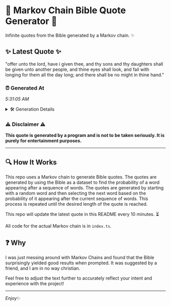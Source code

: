 # 📖 Markov Chain Bible Quote Generator 📖

Infinite quotes from the Bible generated by a Markov chain. ✨

## ✨ Latest Quote ✨
"offer unto the lord, have i given thee, and thy sons and thy daughters shall be given unto another people, and thine eyes shall look, and fail with longing for them all the day long; and there shall be no might in thine hand."

### ⏰ Generated At
*5:31:05 AM*

<details>
    <summary>🛠️ Generation Details</summary>
    <p>
        <strong>🌱 Seed:</strong> offer<br>
        <strong>🔄 Iterations:</strong> 43<br>
        <strong>📜 Context History:</strong><br>[ offer ]: unto<br>[ offer, unto ]: the<br>[ offer, unto, the ]: lord,<br>[ offer, unto, the, lord, ]: have<br>[ offer, unto, the, lord,, have ]: i<br>[ offer, unto, the, lord,, have, i ]: given<br>[ unto, the, lord,, have, i, given ]: thee,<br>[ the, lord,, have, i, given, thee, ]: and<br>[ lord,, have, i, given, thee,, and ]: thy<br>[ have, i, given, thee,, and, thy ]: sons<br>[ i, given, thee,, and, thy, sons ]: and<br>[ given, thee,, and, thy, sons, and ]: thy<br>[ thee,, and, thy, sons, and, thy ]: daughters<br>[ and, thy, sons, and, thy, daughters ]: shall<br>[ thy, sons, and, thy, daughters, shall ]: be<br>[ sons, and, thy, daughters, shall, be ]: given<br>[ and, thy, daughters, shall, be, given ]: unto<br>[ thy, daughters, shall, be, given, unto ]: another<br>[ daughters, shall, be, given, unto, another ]: people,<br>[ shall, be, given, unto, another, people, ]: and<br>[ be, given, unto, another, people,, and ]: thine<br>[ given, unto, another, people,, and, thine ]: eyes<br>[ unto, another, people,, and, thine, eyes ]: shall<br>[ another, people,, and, thine, eyes, shall ]: look,<br>[ people,, and, thine, eyes, shall, look, ]: and<br>[ and, thine, eyes, shall, look,, and ]: fail<br>[ thine, eyes, shall, look,, and, fail ]: with<br>[ eyes, shall, look,, and, fail, with ]: longing<br>[ shall, look,, and, fail, with, longing ]: for<br>[ look,, and, fail, with, longing, for ]: them<br>[ and, fail, with, longing, for, them ]: all<br>[ fail, with, longing, for, them, all ]: the<br>[ with, longing, for, them, all, the ]: day<br>[ longing, for, them, all, the, day ]: long;<br>[ for, them, all, the, day, long; ]: and<br>[ them, all, the, day, long;, and ]: there<br>[ all, the, day, long;, and, there ]: shall<br>[ the, day, long;, and, there, shall ]: be<br>[ day, long;, and, there, shall, be ]: no<br>[ long;, and, there, shall, be, no ]: might<br>[ and, there, shall, be, no, might ]: in<br>[ there, shall, be, no, might, in ]: thine<br>[ shall, be, no, might, in, thine ]: hand.<br>
    </p>
</details>

### ⚠️ Disclaimer ⚠️
**This quote is generated by a program and is not to be taken seriously. It is purely for entertainment purposes.**

---

## 🔍 How It Works

This repo uses a Markov chain to generate Bible quotes. The quotes are generated by using the Bible as a dataset to find the probability of a word appearing after a sequence of words. The quotes are generated by starting with a random word and then selecting the next word based on the probability of it appearing after the current sequence of words. This process is repeated until the desired length of the quote is reached.

This repo will update the latest quote in this README every 10 minutes. ⏳

All code for the actual Markov chain is in `index.ts`.

## ❓ Why

I was just messing around with Markov Chains and found that the Bible surprisingly yielded good results when prompted. 
It was suggested by a friend, and I am in no way christian.

Feel free to adjust the text further to accurately reflect your intent and experience with the project!

---

*Enjoy*✨
